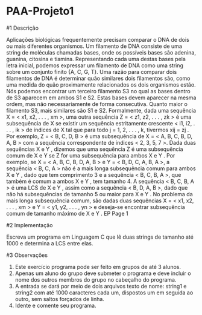 # PAA-Projeto1

#1 Descrição

Aplicações biológicas frequentemente precisam comparar o DNA de dois ou mais diferentes
organismos. Um filamento de DNA consiste de uma string de moléculas chamadas bases,
onde os possíveis bases são adenina, guanina, citosina e tiamina. Representando cada uma
destas bases pela letra inicial, podemos expressar um filamento de DNA como uma string sobre
um conjunto finito {A, C, G, T}. Uma razão para comparar dois filamentos de DNA é determinar
quão similares dois filamentos são, como uma medida do quão proximamente relacionados os
dois organismos estão. Nós podemos encontrar um terceiro filamento S3 no qual as bases
dentro de S3 aparecem em ambos S1 e S2. Estas bases devem aparecer na mesma ordem,
mas não necessariamente de forma consecutiva. Quanto maior o filamento S3, mais similares
são S1 e S2.
Formalmente, dada uma sequência X = < x1, x2, . . . , xm >, uma outra sequência Z =
< z1, z2, . . . , zk > é uma subsequência de X se existir um sequência estritamente crescente
< i1, i2, . . . , ik > de índices de X tal que para todo j = 1, 2, . . . , k, tivermos xij = zj .
Por exemplo, Z = < B, C, D, B > é uma subsequência de X = < A, B, C, B, D, A, B > com
a sequência correspondente de índices < 2, 3, 5, 7 >. Dada duas sequências X e Y , dizemos
que uma sequência Z é uma subsequência comum de X e Y se Z for uma subsequência para
ambos X e Y . Por exemplo, se X = < A, B, C, B, D, A, B > e Y = < B, D, C, A, B, A >, a
sequência < B, C, A > não é a mais longa subsequência comum para ambos X e Y , dado
que tem comprimento 3 e a sequência < B, C, B, A >, que também é comum a ambos X e Y ,
tem tamanho 4. A sequência < B, C, B, A > é uma LCS de X e Y , assim como a sequência
< B, D, A, B >, dado que não há subsequências de tamanho 5 ou maior para X e Y .
No problema da mais longa subsequência comum, são dadas duas sequências X = <
x1, x2, . . . , xm > e Y = < y1, y2, . . . , yn > e deseja-se encontrar subsequência comum de
tamanho máximo de X e Y .
EP Page 1

#2 Implementação

Escreva um programa em Linguagem C que lê duas strings de tamanho até 1000 e determina
a LCS entre elas.

#3 Observações

1. Este exercício programa pode ser feito em grupos de até 3 alunos.
2. Apenas um aluno do grupo deve submeter o programa e deve incluir o nome dos
outros membros do grupo no cabeçalho do programa.
3. A entrada se dará por meio de dois arquivos texto de nome: string1 e string2 com até 1000
caracteres cada um, dispostos um em seguida ao outro, sem saltos forçados de linha.
4. Idente e comente seu programa.
